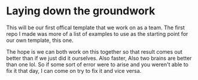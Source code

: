 # Laying down the groundwork
This will be our first offical template that we work on as a team. The first repo I made was more of a list of examples to use as the starting point for our own template, this one. 

The hope is we can both work on this together so that result comes out better than if we just did it ourselves. Also faster, Also two brains are better than one lol. So if some sort of error were to arise and you weren't able to fix it that day, I can come on try to fix it and vice versa. 
